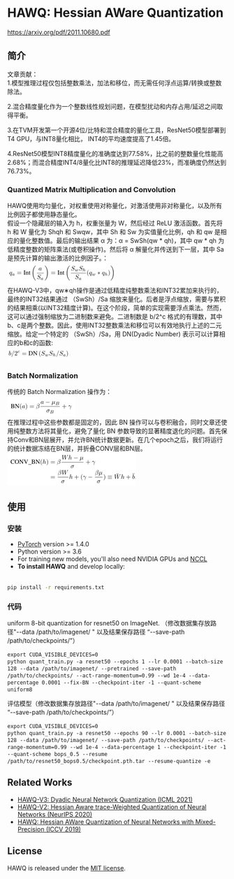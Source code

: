 # HAWQ: Hessian AWare Quantization
https://arxiv.org/pdf/2011.10680.pdf
## 简介

文章贡献：<br>
1.模型推理过程仅包括整数乘法，加法和移位，而无需任何浮点运算/转换或整数除法。

2.混合精度量化作为一个整数线性规划问题，在模型扰动和内存占用/延迟之间取得平衡。

3.在TVM开发第一个开源4位/比特和混合精度的量化工具，ResNet50模型部署到T4 GPU，与INT8量化相比， INT4的平均速度提高了1.45倍。

4.ResNet50模型INT8精度量化的准确度达到77.58%，比之前的整数量化性能高2.68%；而混合精度INT4/8量化比INT8的推理延迟降低23%，而准确度仍然达到76.73%。

### Quantized Matrix Multiplication and Convolution
HAWQ使用均匀量化，对权重使用对称量化，对激活使用非对称量化，以及所有比例因子都使用静态量化。<br>
假设一个隐藏层的输入为 h，权重张量为 W，然后经过 ReLU 激活函数。首先将 h 和 W 量化为 Shqh 和 Swqw，其中 Sh 和 Sw 为实值量化比例，qh 和 qw 是相应的量化整数值。最后的输出结果 α 为：α = SwSh(qw * qh)，其中 qw * qh 为低精度整数的矩阵乘法(或卷积操作)。然后将 α 解量化并传送到下一层，其中 Sa 是预先计算的输出激活的比例因子。：<br>
![images](https://github.com/xue1234730/Quantization/blob/main/HAWQ/fig/3.PNG)<br>
在HAWQ-V3中，qw∗qh操作是通过低精度纯整数乘法和INT32累加来执行的，最终的INT32结果通过  （SwSh）/Sa 缩放来量化。后者是浮点缩放，需要与累积的结果相乘(以INT32精度计算)。在这个阶段，简单的实现需要浮点乘法。然而，这可以通过强制缩放为二进制数来避免。二进制数是 b/2^c 格式的有理数，其中b、c是两个整数。因此，使用INT32整数乘法和移位可以有效地执行上述的二元缩放。给定一个特定的 （SwSh）/Sa，用 DN(Dyadic Number) 表示可以计算相应的b和c的函数:<br>
![images](https://github.com/xue1234730/Quantization/blob/main/HAWQ/fig/4.PNG)<br>
### Batch Normalization
传统的 Batch Normalization 操作为：<br>
![images](https://github.com/xue1234730/Quantization/blob/main/HAWQ/fig/BN.PNG)<br>
在推理过程中这些参数都是固定的，因此 BN 操作可以与卷积融合，同时文章还使用纯整数方法将其量化，避免了量化 BN 参数导致的显著精度退化的问题。首先保持Conv和BN层展开，并允许BN统计数据更新。在几个epoch之后，我们将运行的统计数据冻结在BN层，并折叠CONV层和BN层。<br>
![images](https://github.com/xue1234730/Quantization/blob/main/HAWQ/fig/Fusion.PNG)<br>

## 使用
### 安装

* [PyTorch](http://pytorch.org/) version >= 1.4.0
* Python version >= 3.6
* For training new models, you'll also need NVIDIA GPUs and [NCCL](https://github.com/NVIDIA/nccl)
* **To install HAWQ** and develop locally:
```bash

pip install -r requirements.txt
```

### 代码
uniform 8-bit quantization for resnet50 on ImageNet. （修改数据集存放路径"--data /path/to/imagenet/ " 以及结果保存路径 “--save-path /path/to/checkpoints/”）
```
export CUDA_VISIBLE_DEVICES=0
python quant_train.py -a resnet50 --epochs 1 --lr 0.0001 --batch-size 128 --data /path/to/imagenet/ --pretrained --save-path /path/to/checkpoints/ --act-range-momentum=0.99 --wd 1e-4 --data-percentage 0.0001 --fix-BN --checkpoint-iter -1 --quant-scheme uniform8
```
评估模型（修改数据集存放路径"--data /path/to/imagenet/ " 以及结果保存路径 “--save-path /path/to/checkpoints/”）
```
export CUDA_VISIBLE_DEVICES=0
python quant_train.py -a resnet50 --epochs 90 --lr 0.0001 --batch-size 128 --data /path/to/imagenet/ --save-path /path/to/checkpoints/ --act-range-momentum=0.99 --wd 1e-4 --data-percentage 1 --checkpoint-iter -1 --quant-scheme bops_0.5 --resume /path/to/resnet50_bops0.5/checkpoint.pth.tar --resume-quantize -e
```

## Related Works
  - [HAWQ-V3: Dyadic Neural Network Quantization (ICML 2021)](https://arxiv.org/abs/2011.10680)
  - [HAWQ-V2: Hessian Aware trace-Weighted Quantization of Neural Networks (NeurIPS 2020)](https://proceedings.neurips.cc//paper/2020/file/d77c703536718b95308130ff2e5cf9ee-Paper.pdf)
  - [HAWQ: Hessian AWare Quantization of Neural Networks with Mixed-Precision (ICCV 2019)](https://openaccess.thecvf.com/content_ICCV_2019/html/Dong_HAWQ_Hessian_AWare_Quantization_of_Neural_Networks_With_Mixed-Precision_ICCV_2019_paper.html)


## License
HAWQ is released under the [MIT license](LICENSE).

